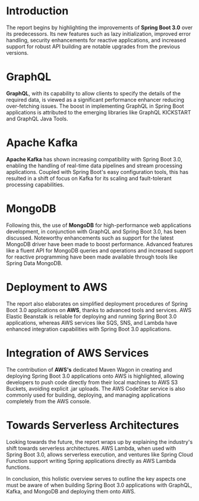 # Introduction

The report begins by highlighting the improvements of **Spring Boot 3.0** over its predecessors. Its new features such as lazy initialization, improved error handling, security enhancements for reactive applications, and increased support for robust API building are notable upgrades from the previous versions.

# GraphQL

**GraphQL**, with its capability to allow clients to specify the details of the required data, is viewed as a significant performance enhancer reducing over-fetching issues. The boost in implementing GraphQL in Spring Boot applications is attributed to the emerging libraries like GraphQL KICKSTART and GraphQL Java Tools. 

# Apache Kafka

**Apache Kafka** has shown increasing compatibility with Spring Boot 3.0, enabling the handling of real-time data pipelines and stream processing applications. Coupled with Spring Boot's easy configuration tools, this has resulted in a shift of focus on Kafka for its scaling and fault-tolerant processing capabilities.

# MongoDB 

Following this, the use of **MongoDB** for high-performance web applications development, in conjunction with GraphQL and Spring Boot 3.0, has been discussed. Noteworthy enhancements such as support for the latest MongoDB driver have been made to boost performance. Advanced features like a fluent API for MongoDB queries and operations and increased support for reactive programming have been made available through tools like Spring Data MongoDB.

# Deployment to AWS 

The report also elaborates on simplified deployment procedures of Spring Boot 3.0 applications on **AWS**, thanks to advanced tools and services. AWS Elastic Beanstalk is reliable for deploying and running Spring Boot 3.0 applications, whereas AWS services like SQS, SNS, and Lambda have enhanced integration capabilities with Spring Boot 3.0 applications.

# Integration of AWS Services 

The contribution of **AWS's** dedicated Maven Wagon in creating and deploying Spring Boot 3.0 applications onto AWS is highlighted, allowing developers to push code directly from their local machines to AWS S3 Buckets, avoiding explicit .jar uploads. The AWS CodeStar service is also commonly used for building, deploying, and managing applications completely from the AWS console.

# Towards Serverless Architectures 

Looking towards the future, the report wraps up by explaining the industry's shift towards serverless architectures. AWS Lambda, when used with Spring Boot 3.0, allows serverless execution, and ventures like Spring Cloud Function support writing Spring applications directly as AWS Lambda functions. 

In conclusion, this holistic overview serves to outline the key aspects one must be aware of when building Spring Boot 3.0 applications with GraphQL, Kafka, and MongoDB and deploying them onto AWS.